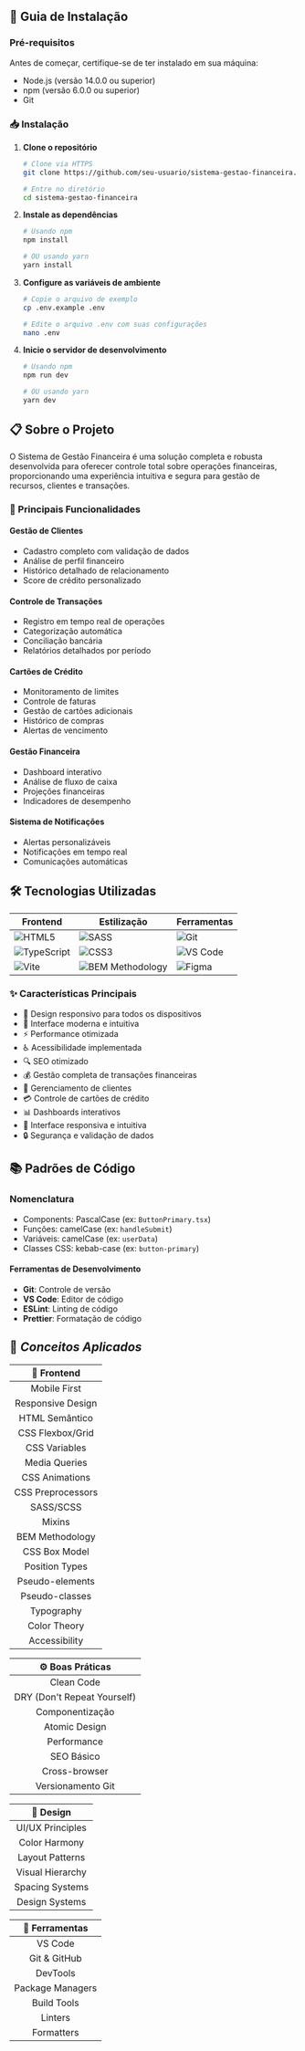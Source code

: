 ## 🚀 Guia de Instalação

### Pré-requisitos

Antes de começar, certifique-se de ter instalado em sua máquina:

- Node.js (versão 14.0.0 ou superior)
- npm (versão 6.0.0 ou superior)
- Git

### 📥 Instalação

1. **Clone o repositório**
   ```bash
   # Clone via HTTPS
   git clone https://github.com/seu-usuario/sistema-gestao-financeira.git

   # Entre no diretório
   cd sistema-gestao-financeira
   ```

2. **Instale as dependências**
   ```bash
   # Usando npm
   npm install

   # OU usando yarn
   yarn install
   ```

3. **Configure as variáveis de ambiente**
   ```bash
   # Copie o arquivo de exemplo
   cp .env.example .env

   # Edite o arquivo .env com suas configurações
   nano .env
   ```

4. **Inicie o servidor de desenvolvimento**
   ```bash
   # Usando npm
   npm run dev

   # OU usando yarn
   yarn dev
   ```

## 📋 Sobre o Projeto

O Sistema de Gestão Financeira é uma solução completa e robusta desenvolvida para oferecer controle total sobre operações financeiras, proporcionando uma experiência intuitiva e segura para gestão de recursos, clientes e transações.

### 🎯 Principais Funcionalidades

#### Gestão de Clientes
- Cadastro completo com validação de dados
- Análise de perfil financeiro
- Histórico detalhado de relacionamento
- Score de crédito personalizado

#### Controle de Transações
- Registro em tempo real de operações
- Categorização automática
- Conciliação bancária
- Relatórios detalhados por período

#### Cartões de Crédito
- Monitoramento de limites
- Controle de faturas
- Gestão de cartões adicionais
- Histórico de compras
- Alertas de vencimento

#### Gestão Financeira
- Dashboard interativo
- Análise de fluxo de caixa
- Projeções financeiras
- Indicadores de desempenho

#### Sistema de Notificações
- Alertas personalizáveis
- Notificações em tempo real
- Comunicações automáticas

## 🛠️ Tecnologias Utilizadas

<div align="center">

| Frontend | Estilização | Ferramentas | 
|----------|-------------|-------------|
| ![HTML5](https://img.shields.io/badge/HTML5-E34F26?style=flat&logo=html5&logoColor=white) | ![SASS](https://img.shields.io/badge/Sass-CC6699?style=flat&logo=sass&logoColor=white) | ![Git](https://img.shields.io/badge/Git-F05032?style=flat&logo=git&logoColor=white) |
| ![TypeScript](https://img.shields.io/badge/TypeScript-007ACC?style=flat&logo=typescript&logoColor=white) | ![CSS3](https://img.shields.io/badge/CSS3-1572B6?style=flat&logo=css3&logoColor=white) | ![VS Code](https://img.shields.io/badge/VS_Code-0078D4?style=flat&logo=visual-studio-code&logoColor=white) |
| ![Vite](https://img.shields.io/badge/Vite-646CFF?style=flat&logo=vite&logoColor=white) | ![BEM Methodology](https://img.shields.io/badge/BEM-000000?style=flat&logo=bem&logoColor=white) | ![Figma](https://img.shields.io/badge/Figma-F24E1E?style=flat&logo=figma&logoColor=white) |

</div>

### ✨ Características Principais

- 📱 Design responsivo para todos os dispositivos
- 🎨 Interface moderna e intuitiva
- ⚡ Performance otimizada
- ♿ Acessibilidade implementada
- 🔍 SEO otimizado
- 💰 Gestão completa de transações financeiras
- 👥 Gerenciamento de clientes
- 💳 Controle de cartões de crédito
- 📊 Dashboards interativos
- 📱 Interface responsiva e intuitiva
- 🔒 Segurança e validação de dados
  
## 📚 Padrões de Código

### Nomenclatura
- Components: PascalCase (ex: `ButtonPrimary.tsx`)
- Funções: camelCase (ex: `handleSubmit`)
- Variáveis: camelCase (ex: `userData`)
- Classes CSS: kebab-case (ex: `button-primary`)


#### Ferramentas de Desenvolvimento
- **Git**: Controle de versão
- **VS Code**: Editor de código
- **ESLint**: Linting de código
- **Prettier**: Formatação de código


## :brain: _Conceitos Aplicados_

<div align="center">

|   :page_facing_up: Frontend   |
| :--------------------------: |
|        Mobile First         |
|     Responsive Design       |
|      HTML Semântico        |
|     CSS Flexbox/Grid       |
|      CSS Variables         |
|     Media Queries          |
|     CSS Animations         |
|    CSS Preprocessors       |
|        SASS/SCSS           |
|         Mixins             |
|      BEM Methodology       |
|     CSS Box Model          |
|     Position Types         |
|    Pseudo-elements         |
|    Pseudo-classes          |
|     Typography            |
|     Color Theory          |
|     Accessibility         |

|   :gear: Boas Práticas    |
| :-----------------------: |
|     Clean Code           |
|     DRY (Don't Repeat Yourself) |
|     Componentização      |
|     Atomic Design        |
|     Performance          |
|     SEO Básico          |
|     Cross-browser       |
|     Versionamento Git   |

|   :art: Design           |
| :-----------------------:|
|     UI/UX Principles    |
|     Color Harmony       |
|     Layout Patterns     |
|     Visual Hierarchy    |
|     Spacing Systems     |
|     Design Systems      |

|   :hammer: Ferramentas    |
| :-----------------------: |
|     VS Code              |
|     Git & GitHub         |
|     DevTools            |
|     Package Managers     |
|     Build Tools         |
|     Linters             |
|     Formatters          |

</div>
